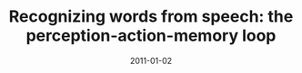 ---
title: "Recognizing words from speech: the perception-action-memory loop"
collection: publications
permalink: /publication/2011_recognizing-words-from-speech:-the-perception-acti
date: 2011-01-02
year: 2011
venue: 'Lexical Representation: A Multidisciplinary Approach'
authors: 'Poeppel D &amp; Idsardi W'
number: '18'
citation: 'Poeppel D &amp; Idsardi W (2011). Recognizing words from speech: the perception-action-memory loop. In: Lexical Representation: A Multidisciplinary Approach.'
category: 'chapter'
editor: 'Gaskell G &amp; Zwitserlood P (ed.)'
---